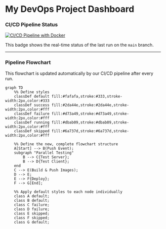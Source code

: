 # My DevOps Project Dashboard

### CI/CD Pipeline Status

[![CI/CD Pipeline with Docker](https://github.com/user73730102/code-snippet/actions/workflows/node.js.yml/badge.svg)](https://github.com/user73730102/code-snippet/actions/workflows/node.js.yml)

This badge shows the real-time status of the last run on the `main` branch.

---

### Pipeline Flowchart

This flowchart is updated automatically by our CI/CD pipeline after every run.

```mermaid
graph TD
    %% Define styles
    classDef default fill:#fafafa,stroke:#333,stroke-width:2px,color:#333
    classDef success fill:#2da44e,stroke:#2da44e,stroke-width:2px,color:#fff
    classDef failure fill:#d73a49,stroke:#d73a49,stroke-width:2px,color:#fff
    classDef running fill:#dbab09,stroke:#dbab09,stroke-width:2px,color:#fff
    classDef skipped fill:#6a737d,stroke:#6a737d,stroke-width:2px,color:#fff

    %% Define the new, complete flowchart structure
    A[Start] --> B(Push Event);
    subgraph "Parallel Testing"
        B --> C{Test Server};
        B --> D{Test Client};
    end
    C --> E(Build & Push Images);
    D --> E;
    E --> F{Deploy};
    F --> G[End];

    %% Apply default styles to each node individually
    class A default;
    class B default;
    class C failure;
    class D failure;
    class E skipped;
    class F skipped;
    class G default;
```
